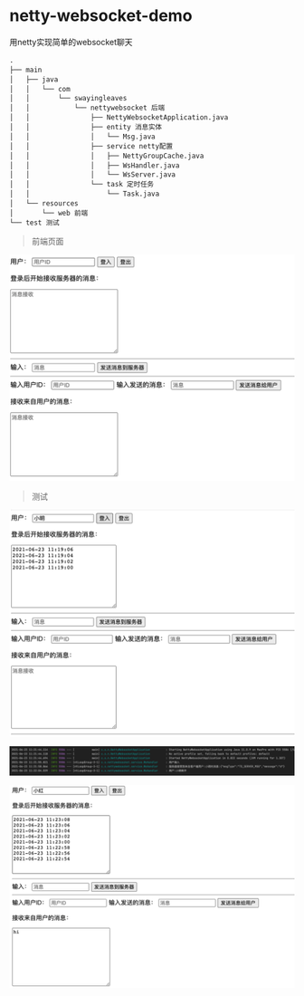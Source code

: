 # netty-websocket-demo
用netty实现简单的websocket聊天

```html
.
├── main
│   ├── java
│   │   └── com
│   │       └── swayingleaves
│   │           └── nettywebsocket 后端
│   │               ├── NettyWebsocketApplication.java
│   │               ├── entity 消息实体
│   │               │   └── Msg.java
│   │               ├── service netty配置
│   │               │   ├── NettyGroupCache.java
│   │               │   ├── WsHandler.java
│   │               │   └── WsServer.java
│   │               └── task 定时任务
│   │                   └── Task.java
│   └── resources
│       └── web 前端
└── test 测试
```
> 前端页面 

![web](./src/main/resources/web/web.png)

> 测试

![xm](./src/main/resources/web/xm.png)

![slog](./src/main/resources/web/slog.png)

![xh](./src/main/resources/web/xh.png)